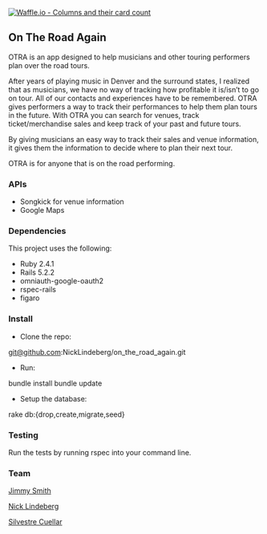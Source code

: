 [![Waffle.io - Columns and their card count](https://badge.waffle.io/NickLindeberg/on_the_road_again.svg?columns=all)](https://waffle.io/NickLindeberg/on_the_road_again)

## On The Road Again

OTRA is an app designed to help musicians and other touring performers plan over the road tours.  

After years of playing music in Denver and the surround states, I realized that as musicians, we have no way of tracking how profitable it is/isn’t to go on tour.  All of our contacts and experiences have to be remembered.  OTRA gives performers a way to track their performances to help them plan tours in the future.  With OTRA you can search for venues, track ticket/merchandise sales and keep track of your past and future tours.  

By giving musicians an easy way to track their sales and venue information, it gives them the information to decide where to plan their next tour.  

OTRA is for anyone that is on the road performing.  

### APIs 

- Songkick for venue information
- Google Maps

### Dependencies 

This project uses the following:

 - Ruby 2.4.1
 - Rails 5.2.2
 - omniauth-google-oauth2
 - rspec-rails
 - figaro
 
### Install 

 - Clone the repo:
 
 git@github.com:NickLindeberg/on_the_road_again.git
 
 - Run:
 
 bundle install
 bundle update
 
 - Setup the database:
 
 rake db:{drop,create,migrate,seed}
 
 ### Testing
 
 Run the tests by running rspec into your command line.
 
 ### Team
 
 [Jimmy Smith](https://github.com/JSmith23) 
 
 [Nick Lindeberg](https://github.com/NickLindeberg)
 
 [Silvestre Cuellar](https://github.com/SiCuellar)

